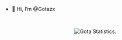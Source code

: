 - 👋 Hi, I’m @Gotazx

<br>

<p align="center">
  <img src="https://github-readme-stats.vercel.app/api?username=gotazx&show_icons=true&custom_title=Gota%20Github%20Stats&theme=tokyonight" alt="Gota Statistics." />
</p>
